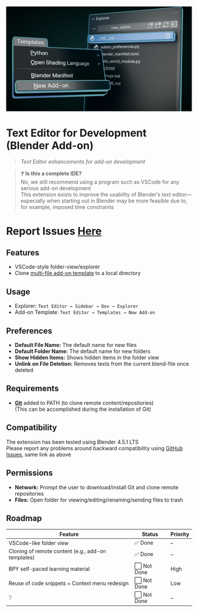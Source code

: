 ![Featured Image](https://github.com/martin-lorentzon/text-editor-for-development/blob/main/images/featured_image.png?raw=true)

# Text Editor for Development (Blender Add-on)
> *Text Editor enhancements for add-on development*

> ❓ **Is this a complete IDE?**  
> No, we still recommend using a program such as VSCode for any serious add-on development  
> This extension exists to improve the usability of Blender’s text editor—especially when starting out in Blender may be more feasible due to, for example, imposed time constraints

# Report Issues [Here](https://github.com/martin-lorentzon/text-editor-for-development/issues)

## Features
- VSCode-style folder-view/explorer
- Clone [multi-file add-on template](https://github.com/martin-lorentzon/clean-blender-addon-template) to a local directory

## Usage
- Explorer: `Text Editor → Sidebar → Dev → Explorer`  
- Add-on Template: `Text Editor → Templates → New Add-on`  

## Preferences
- **Default File Name:** The default name for new files  
- **Default Folder Name:** The default name for new folders
- **Show Hidden Items:** Shows hidden items in the folder view
- **Unlink on File Deletion:** Removes texts from the current blend-file once deleted

## Requirements
- [**Git**](https://git-scm.com/downloads) added to PATH (to clone remote content/repositories)  
    (This can be accomplished during the installation of Git)

## Compatibility
The extension has been tested using Blender 4.5.1 LTS  
Please report any problems around backward compatibility using [GitHub Issues](https://github.com/martin-lorentzon/text-editor-for-development/issues), same link as above

## Permissions
- **Network:** Prompt the user to download/install Git and clone remote repositories
- **Files:** Open folder for viewing/editing/renaming/sending files to trash

## Roadmap
| Feature                                            | Status     | Priority |
| -------------------------------------------------- | ---------- | -------- |
| VSCode-like folder view                            | ✅ Done     | –        |
| Cloning of remote content (e.g., add-on templates) | ✅ Done     | –        |
| BPY self-paced learning material                   | ⬜ Not Done | High     |
| Reuse of code snippets + Context menu redesign     | ⬜ Not Done | Low      |
| ❔                                                 | ⬜ Not Done | –        |